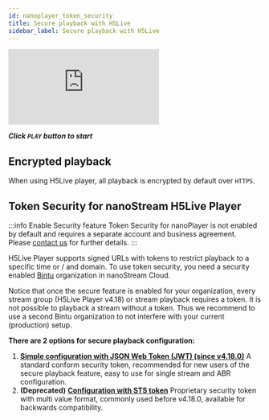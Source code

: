```yaml
---
id: nanoplayer_token_security
title: Secure playback with H5Live
sidebar_label: Secure playback with H5Live
---
```


<div class="video-wrap">
    <div class="video-container">
        <iframe src="https://www.youtube.com/embed/nOmcvcgr6UI" frameborder="0" allowfullscreen></iframe>
    </div>
</div>

***Click `PLAY` button to start***

## Encrypted playback

When using H5Live player, all playback is encrypted by default over `HTTPS`.

## Token Security for nanoStream H5Live Player

:::info Enable Security feature
Token Security for nanoPlayer is not enabled by default and requires a separate account and business agreement. <br/>
Please [contact us](https://www.nanocosmos.de/support) for further details.
:::

H5Live Player supports signed URLs with tokens to restrict playback to a specific time or / and domain. To use token security, you need a security enabled [Bintu](../cloud/bintu_api) organization in nanoStream Cloud.

Notice that once the secure feature is enabled for your organization, every stream group (H5Live Player v4.18) or stream playback requires a token. It is not possible to playback a stream without a token.
Thus we recommend to use a second Bintu organization to not interfere with your current (production) setup.

**There are 2 options for secure playback configuration:**

 1. [**Simple configuration with JSON Web Token (JWT) (since v4.18.0)**](./nanoplayer_security_jwt)
    A standard conform security token, recommended for new users of the secure playback feature, easy to use for single stream and ABR configuration.
 2. **(Deprecated)** [**Configuration with STS token**](./nanoplayer_feature_security_sts)
    Proprietary security token with multi value format, commonly used before v4.18.0, available for backwards compatibility.
